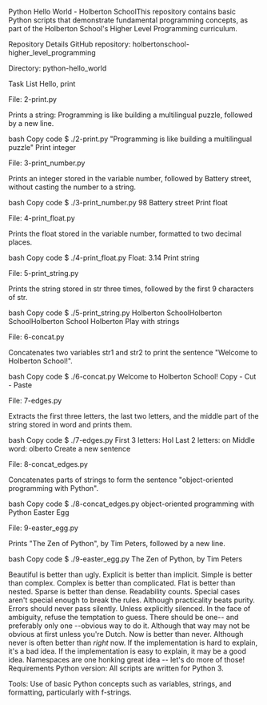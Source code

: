 Python Hello World - Holberton SchoolThis repository contains basic Python scripts that demonstrate fundamental programming concepts, as part of the Holberton School's Higher Level Programming curriculum.

Repository Details
GitHub repository: holbertonschool-higher_level_programming

Directory: python-hello_world

Task List
Hello, print

File: 2-print.py

Prints a string: Programming is like building a multilingual puzzle, followed by a new line.

bash
Copy code
$ ./2-print.py
"Programming is like building a multilingual puzzle"
Print integer

File: 3-print_number.py

Prints an integer stored in the variable number, followed by Battery street, without casting the number to a string.

bash
Copy code
$ ./3-print_number.py
98 Battery street
Print float

File: 4-print_float.py

Prints the float stored in the variable number, formatted to two decimal places.

bash
Copy code
$ ./4-print_float.py
Float: 3.14
Print string

File: 5-print_string.py

Prints the string stored in str three times, followed by the first 9 characters of str.

bash
Copy code
$ ./5-print_string.py
Holberton SchoolHolberton SchoolHolberton School
Holberton
Play with strings

File: 6-concat.py

Concatenates two variables str1 and str2 to print the sentence "Welcome to Holberton School!".

bash
Copy code
$ ./6-concat.py
Welcome to Holberton School!
Copy - Cut - Paste

File: 7-edges.py

Extracts the first three letters, the last two letters, and the middle part of the string stored in word and prints them.

bash
Copy code
$ ./7-edges.py
First 3 letters: Hol
Last 2 letters: on
Middle word: olberto
Create a new sentence

File: 8-concat_edges.py

Concatenates parts of strings to form the sentence "object-oriented programming with Python".

bash
Copy code
$ ./8-concat_edges.py
object-oriented programming with Python
Easter Egg

File: 9-easter_egg.py

Prints "The Zen of Python", by Tim Peters, followed by a new line.

bash
Copy code
$ ./9-easter_egg.py
The Zen of Python, by Tim Peters

Beautiful is better than ugly.
Explicit is better than implicit.
Simple is better than complex.
Complex is better than complicated.
Flat is better than nested.
Sparse is better than dense.
Readability counts.
Special cases aren't special enough to break the rules.
Although practicality beats purity.
Errors should never pass silently.
Unless explicitly silenced.
In the face of ambiguity, refuse the temptation to guess.
There should be one-- and preferably only one --obvious way to do it.
Although that way may not be obvious at first unless you're Dutch.
Now is better than never.
Although never is often better than *right* now.
If the implementation is hard to explain, it's a bad idea.
If the implementation is easy to explain, it may be a good idea.
Namespaces are one honking great idea -- let's do more of those!
Requirements
Python version: All scripts are written for Python 3.

Tools: Use of basic Python concepts such as variables, strings, and formatting, particularly with f-strings.
